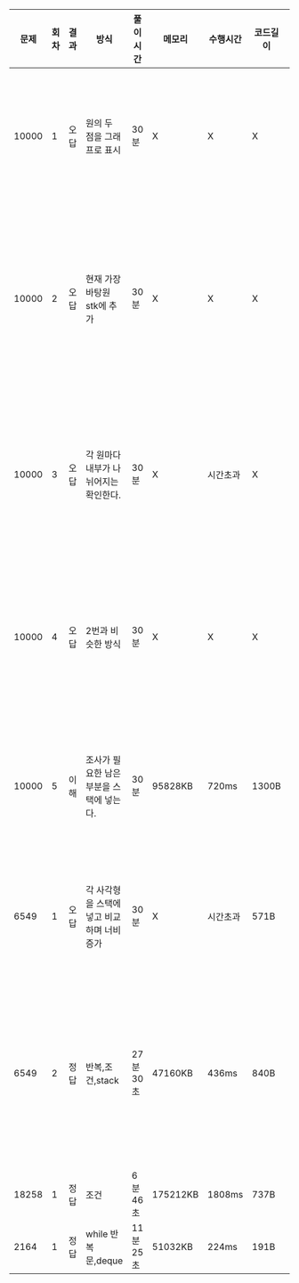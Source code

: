 | 문제  | 회차 | 결과 | 방식                                      | 풀이시간  | 메모리   | 수행시간 | 코드길이 | 코멘트                            |
| ----- | ---- | ---- | ----------------------------------------- | --------- | -------- | -------- | -------- | --------------------------------- |
| 10000 | 1    | 오답 | 원의 두 점을 그래프로 표시                | 30분      | X        | X        | X        | 양끝을 모르니 의미없음            |
| 10000 | 2    | 오답 | 현재 가장 바탕원 stk에 추가               | 30분      | X        | X        | X        | 나뉘는 원이 1개라는 보장이 없다.. |
| 10000 | 3    | 오답 | 각 원마다 내부가 나뉘어지는 확인한다.     | 30분      | X        | 시간초과 | X        | 왜 틀린건지 도저히 모르겠다.      |
| 10000 | 4    | 오답 | 2번과 비슷한 방식                         | 30분      | X        | X        | X        | 7시간만에 반례를 찾아냈다.        |
| 10000 | 5    | 이해 | 조사가 필요한 남은부분을 스택에 넣는다.   | 30분      | 95828KB  | 720ms    | 1300B    | 놓쳤던 조건을 확인하자.           |
| 6549  | 1    | 오답 | 각 사각형을 스택에 넣고 비교하며 너비증가 | 30분      | X        | 시간초과 | 571B     | 시간을 어떻게 줄일까?             |
| 6549  | 2    | 정답 | 반복,조건,stack                           | 27분 30초 | 47160KB  | 436ms    | 840B     | 조건 위치바꾸는것의 차이가뭘까    |
| 18258 | 1    | 정답 | 조건                                      | 6분 46초  | 175212KB | 1808ms   | 737B     | 쉽당                              |
| 2164  | 1    | 정답 | while 반복문,deque                        | 11분 25초 | 51032KB  | 224ms    | 191B     | 쉽당                              |

